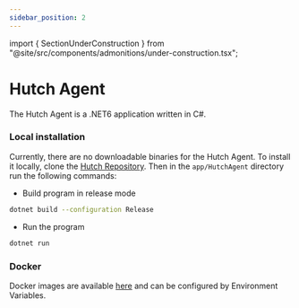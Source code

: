 ```yaml
---
sidebar_position: 2
---
```


import { SectionUnderConstruction } from "@site/src/components/admonitions/under-construction.tsx";

# Hutch Agent

<SectionUnderConstruction />

The Hutch Agent is a .NET6 application written in C#.

### Local installation

Currently, there are no downloadable binaries for the Hutch Agent. To install it locally, clone the [Hutch Repository](https://github.com/HDRUK/hutch). Then in the `app/HutchAgent` directory run the following commands:

- Build program in release mode
```bash
dotnet build --configuration Release
```

- Run the program
```bash
dotnet run
```

### Docker

Docker images are available [here](https://hub.docker.com/r/hutchstack/rquest-omop-worker) and can be configured by Environment Variables.
